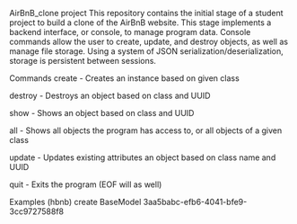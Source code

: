 AirBnB_clone project
This repository contains the initial stage of a student project to build a clone of the AirBnB website. This stage implements a backend interface, or console, to manage program data. Console commands allow the user to create, update, and destroy objects, as well as manage file storage. Using a system of JSON serialization/deserialization, storage is persistent between sessions.

Commands
create - Creates an instance based on given class

destroy - Destroys an object based on class and UUID

show - Shows an object based on class and UUID

all - Shows all objects the program has access to, or all objects of a given class

update - Updates existing attributes an object based on class name and UUID

quit - Exits the program (EOF will as well)

Examples
(hbnb) create BaseModel 3aa5babc-efb6-4041-bfe9-3cc9727588f8

